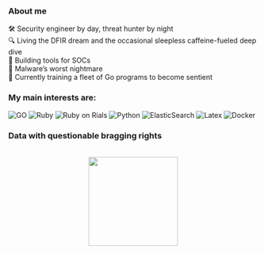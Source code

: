 ### About me

🛠️ Security engineer by day, threat hunter by night  
🔍 Living the DFIR dream and the occasional sleepless caffeine-fueled deep dive  
🔧 Building tools for SOCs  
👾 Malware’s worst nightmare  
🧪 Currently training a fleet of Go programs to become sentient  

### My main interests are:
![GO](https://img.shields.io/badge/Go-00ADD8?style=for-the-badge&logo=go&logoColor=white)
![Ruby](https://img.shields.io/badge/Ruby-CC342D?style=for-the-badge&logo=ruby&logoColor=white)
![Ruby on Rials](https://img.shields.io/badge/Ruby_on_Rails-CC0000?style=for-the-badge&logo=ruby-on-rails&logoColor=white)
![Python](https://img.shields.io/badge/Python-FFD43B?style=for-the-badge&logo=python&logoColor=blue)
![ElasticSearch](https://img.shields.io/badge/Elastic_Search-005571?style=for-the-badge&logo=elasticsearch&logoColor=white)
![Latex](https://img.shields.io/badge/LaTeX-47A141?style=for-the-badge&logo=LaTeX&logoColor=white)
![Docker](https://img.shields.io/badge/Docker-2CA5E0?style=for-the-badge&logo=docker&logoColor=white)

### Data with questionable bragging rights

<div align="center"><br>
    <a href="https://github.com/Thibault-Van-Win">
        <img height="180em" src="https://github-readme-stats.vercel.app/api?username=Thibault-Van-Win&show_icons=true&theme=github_dark&include_all_commits=true&count_private=true"/>
    </a>
</div>


